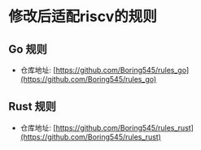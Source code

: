 # 修改后适配riscv的规则

## Go 规则

- 仓库地址: [https://github.com/Boring545/rules_go](https://github.com/Boring545/rules_go)

## Rust 规则

- 仓库地址: [https://github.com/Boring545/rules_rust](https://github.com/Boring545/rules_rust)
